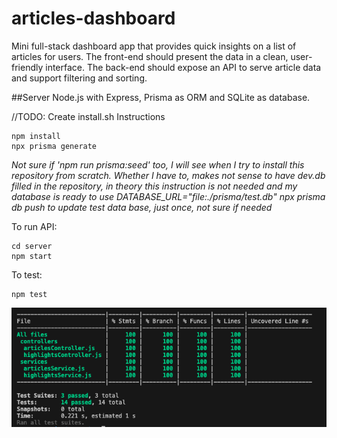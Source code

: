 # articles-dashboard
 Mini full-stack dashboard app that provides quick insights on a list of articles for users. The front-end should present the data in a clean, user-friendly interface. The back-end should expose an API to serve article data and support filtering and sorting.

 ##Server
Node.js with Express, Prisma as ORM and SQLite as database.

//TODO: Create install.sh
Instructions
```
npm install
npx prisma generate
```
*Not sure if 'npm run prisma:seed' too, I will see when I try to install this repository from scratch.*
*Whether I have to, makes not sense to have dev.db filled in the repository, in theory this instruction is not needed and my database is ready to use*
*DATABASE_URL="file:./prisma/test.db" npx prisma db push to update test data base, just once, not sure if needed*

To run API:
```
cd server
npm start
```

To test:
```
npm test
```

![alt text](server-coverage.png)

